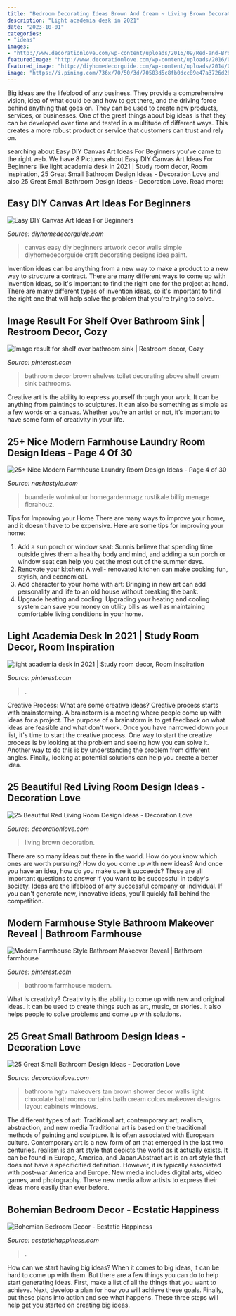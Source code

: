 ```yaml
---
title: "Bedroom Decorating Ideas Brown And Cream ~ Living Brown Decoration"
description: "Light academia desk in 2021"
date: "2023-10-01"
categories:
- "ideas"
images:
- "http://www.decorationlove.com/wp-content/uploads/2016/09/Red-and-Brown-Living-Room.jpg"
featuredImage: "http://www.decorationlove.com/wp-content/uploads/2016/09/Red-and-Brown-Living-Room.jpg"
featured_image: "http://diyhomedecorguide.com/wp-content/uploads/2014/09/Easy-canvas-art-ideas.jpg"
image: "https://i.pinimg.com/736x/70/50/3d/70503d5c8fb0dcc89e47a3726d28b99d.jpg"
---
```



Big ideas are the lifeblood of any business. They provide a comprehensive vision, idea of what could be and how to get there, and the driving force behind anything that goes on. They can be used to create new products, services, or businesses. One of the great things about big ideas is that they can be developed over time and tested in a multitude of different ways. This creates a more robust product or service that customers can trust and rely on.

	

		
searching about Easy DIY Canvas Art Ideas For Beginners you've came to the right web. We have 8 Pictures about Easy DIY Canvas Art Ideas For Beginners like light academia desk in 2021 | Study room decor, Room inspiration, 25 Great Small Bathroom Design Ideas - Decoration Love and also 25 Great Small Bathroom Design Ideas - Decoration Love. Read more:
		
    
## Easy DIY Canvas Art Ideas For Beginners

<img loading=lazy src="http://diyhomedecorguide.com/wp-content/uploads/2014/09/Easy-canvas-art-ideas.jpg" onerror="this.onerror=null;this.src='https://tse3.mm.bing.net/th?id=OIP.nsD8486Iq_wO3P9iCa8NiwHaJ3&amp;pid=15.1';" alt="Easy DIY Canvas Art Ideas For Beginners">

_Source: diyhomedecorguide.com_

>canvas easy diy beginners artwork decor walls simple diyhomedecorguide craft decorating designs idea paint. 

	

Invention ideas can be anything from a new way to make a product to a new way to structure a contract. There are many different ways to come up with invention ideas, so it's important to find the right one for the project at hand. There are many different types of invention ideas, so it's important to find the right one that will help solve the problem that you're trying to solve.

    
## Image Result For Shelf Over Bathroom Sink | Restroom Decor, Cozy

<img loading=lazy src="https://i.pinimg.com/736x/09/e4/6c/09e46c10b38f4276fd31ae131fb33726.jpg" onerror="this.onerror=null;this.src='https://tse2.mm.bing.net/th?id=OIP.wlpDxesx7pGFikNJ7WavZAHaJ3&amp;pid=15.1';" alt="Image result for shelf over bathroom sink | Restroom decor, Cozy">

_Source: pinterest.com_

>bathroom decor brown shelves toilet decorating above shelf cream sink bathrooms. 

	

Creative art is the ability to express yourself through your work. It can be anything from paintings to sculptures. It can also be something as simple as a few words on a canvas. Whether you’re an artist or not, it’s important to have some form of creativity in your life.

    
## 25+ Nice Modern Farmhouse Laundry Room Design Ideas - Page 4 Of 30

<img loading=lazy src="https://nashastyle.com/wp-content/uploads/2018/11/Nice-Modern-Farmhouse-Laundry-Room-Design-Ideas-04.jpg" onerror="this.onerror=null;this.src='https://tse4.mm.bing.net/th?id=OIP.TuYf8YqqTXcoFiILgk5gDQHaLF&amp;pid=15.1';" alt="25+ Nice Modern Farmhouse Laundry Room Design Ideas - Page 4 of 30">

_Source: nashastyle.com_

>buanderie wohnkultur homegardenmagz rustikale billig menage florahouz. 

	

Tips for Improving your Home
There are many ways to improve your home, and it doesn't have to be expensive. Here are some tips for improving your home: 
1. Add a sun porch or window seat: Sunnis believe that spending time outside gives them a healthy body and mind, and adding a sun porch or window seat can help you get the most out of the summer days. 
2. Renovate your kitchen: A well- renovated kitchen can make cooking fun, stylish, and economical. 
3. Add character to your home with art: Bringing in new art can add personality and life to an old house without breaking the bank. 
4. Upgrade heating and cooling: Upgrading your heating and cooling system can save you money on utility bills as well as maintaining comfortable living conditions in your home.

    
## Light Academia Desk In 2021 | Study Room Decor, Room Inspiration

<img loading=lazy src="https://i.pinimg.com/736x/12/35/2e/12352e90283cf6ea2e3059b391322f27.jpg" onerror="this.onerror=null;this.src='https://tse4.mm.bing.net/th?id=OIP.z_JTVbWkTIp2WCIeFZeHEwHaNK&amp;pid=15.1';" alt="light academia desk in 2021 | Study room decor, Room inspiration">

_Source: pinterest.com_

>. 

	

Creative Process: What are some creative ideas?
Creative process starts with brainstorming. A brainstorm is a meeting where people come up with ideas for a project. The purpose of a brainstorm is to get feedback on what ideas are feasible and what don't work. Once you have narrowed down your list, it's time to start the creative process.
One way to start the creative process is by looking at the problem and seeing how you can solve it. Another way to do this is by understanding the problem from different angles. Finally, looking at potential solutions can help you create a better idea.

    
## 25 Beautiful Red Living Room Design Ideas - Decoration Love

<img loading=lazy src="http://www.decorationlove.com/wp-content/uploads/2016/09/Red-and-Brown-Living-Room.jpg" onerror="this.onerror=null;this.src='https://tse1.mm.bing.net/th?id=OIP.SIglD0YseQummJjz3mB_rAHaLH&amp;pid=15.1';" alt="25 Beautiful Red Living Room Design Ideas - Decoration Love">

_Source: decorationlove.com_

>living brown decoration. 

	

There are so many ideas out there in the world. How do you know which ones are worth pursuing? How do you come up with new ideas? And once you have an idea, how do you make sure it succeeds? These are all important questions to answer if you want to be successful in today's society. Ideas are the lifeblood of any successful company or individual. If you can't generate new, innovative ideas, you'll quickly fall behind the competition.

    
## Modern Farmhouse Style Bathroom Makeover Reveal | Bathroom Farmhouse

<img loading=lazy src="https://i.pinimg.com/736x/70/50/3d/70503d5c8fb0dcc89e47a3726d28b99d.jpg" onerror="this.onerror=null;this.src='https://tse3.mm.bing.net/th?id=OIP.HoexnDUONz9JaVxyFe7SYAHaLH&amp;pid=15.1';" alt="Modern Farmhouse Style Bathroom Makeover Reveal | Bathroom farmhouse">

_Source: pinterest.com_

>bathroom farmhouse modern. 

	

What is creativity?
Creativity is the ability to come up with new and original ideas. It can be used to create things such as art, music, or stories. It also helps people to solve problems and come up with solutions.

    
## 25 Great Small Bathroom Design Ideas - Decoration Love

<img loading=lazy src="http://www.decorationlove.com/wp-content/uploads/2016/09/HGTV-Small-Bathroom-Makeovers-Ideas-2.jpg" onerror="this.onerror=null;this.src='https://tse3.mm.bing.net/th?id=OIP._aTnI8MTsHtbeoFv9SyQ4gHaJ3&amp;pid=15.1';" alt="25 Great Small Bathroom Design Ideas - Decoration Love">

_Source: decorationlove.com_

>bathroom hgtv makeovers tan brown shower decor walls light chocolate bathrooms curtains bath cream colors makeover designs layout cabinets windows. 

	

The different types of art: Traditional art, contemporary art, realism, abstraction, and new media
Traditional art is based on the traditional methods of painting and sculpture. It is often associated with European culture. Contemporary art is a new form of art that emerged in the last two centuries. realism is an art style that depicts the world as it actually exists. It can be found in Europe, America, and Japan.Abstract art is an art style that does not have a specificified definition. However, it is typically associated with post-war America and Europe. New media includes digital arts, video games, and photography. These new media allow artists to express their ideas more easily than ever before.

    
## Bohemian Bedroom Decor - Ecstatic Happiness

<img loading=lazy src="https://www.ecstatichappiness.com/wp-content/uploads/2020/08/Beautiful-brown-bohemian-bedroom.jpg" onerror="this.onerror=null;this.src='https://tse3.mm.bing.net/th?id=OIP.JIammLTvi07qHz-0w-naEwHaLH&amp;pid=15.1';" alt="Bohemian Bedroom Decor - Ecstatic Happiness">

_Source: ecstatichappiness.com_

>. 

	

How can we start having big ideas?
When it comes to big ideas, it can be hard to come up with them. But there are a few things you can do to help start generating ideas. First, make a list of all the things that you want to achieve. Next, develop a plan for how you will achieve these goals. Finally, put these plans into action and see what happens. These three steps will help get you started on creating big ideas.

